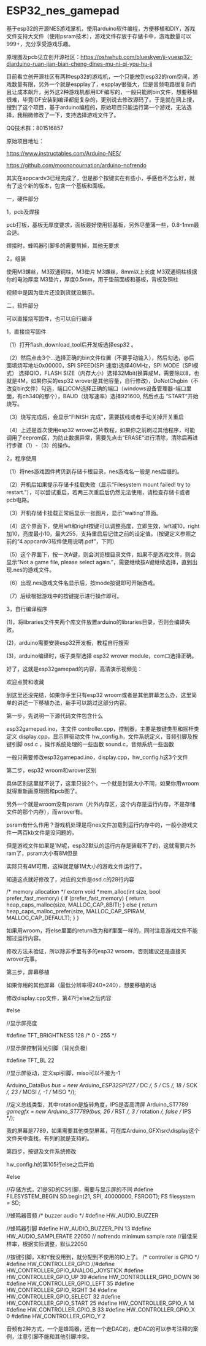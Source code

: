 # ESP32_nes_gamepad

基于esp32的开源NES游戏掌机，使用arduino软件编程，方便移植和DIY，游戏文件支持大文件（使用psram技术），游戏文件存放于存储卡中，游戏数量可以999+，充分享受游戏乐趣。

 原理图及pcb见立创开源社区：https://oshwhub.com/blueskyer/ji-yuesp32-diarduino-ruan-jian-bian-cheng-dines-mu-ni-qi-you-hu-ji     
 
 

目前看立创开源社区有两种esp32的游戏机，一个只能放到esp32的rom空间，游戏数量有限，另外一个就是espplay了，espplay很强大，但是音频电路很复杂而且让成本飙升，另外这2种游戏机都用IDF编写的，一般只能刷bin文件，想要移植很难，毕竟IDF安装到编译都挺复杂的，更别说去修改源码了。于是就在网上搜，搜到了这个项目，基于arduino编程的，原始项目只能运行第一个游戏，无法选择，我稍微修改了一下，支持选择游戏文件了。

 QQ技术群：801516857

原始项目地址：

https://www.instructables.com/Arduino-NES/

https://github.com/moononournation/arduino-nofrendo

 

其实在appcardv3已经完成了，但是那个按键实在有些小，手感也不怎么好，就有了这个新的版本，包含一个基板和面板。

 

一，硬件部分

1，pcb及焊接

pcb打板，基板无厚度要求，面板最好使用铝基板，另外尽量薄一些，0.8-1mm最合适。

焊接时，蜂鸣器引脚多的需要剪掉，其他无要求

2，组装

使用M3螺丝，M3双通铜柱，M3垫片
M3螺丝，8mm以上长度
M3双通铜柱根据你的电池厚度
M3垫片，厚度0.5mm，用于垫前面板和基板，背板及铜柱

视频中是因为垫片还没到货就没展示。

 

二，软件部分

可以直接烧写固件，也可以自行编译

1，直接烧写固件

（1）打开flash_download_tool后开发板选择esp32 。



（2）然后点击3个…选择正确的bin文件位置（不要手动输入），然后勾选，@后面填烧写地址0x00000，SPI SPEED(SPI 速度)选择40MHz，SPI MODE（SPI模式） 选择QIO，FLASH SIZE（内存大小）选择32Mbit(换算成M，需要除以8，也就是4M，如果你买的esp32 wrover是其他容量，自行修改)，DoNotChgbin（不改变bin文件）勾选，端口COM选择正确的端口（windows设备管理器-端口里面，有ch340的那个），BAUD（烧写速率）选择921600, 然后点击 “START”开始烧写。

 



 

 

（3）烧写完成后，会显示“FINISH 完成”，需要拔线或者手动关掉开关重启

 

（4）上述是首次使用esp32 wrover芯片教程，如果你之前刷过其他程序，可能调用了eeprom区，为防止数据异常，需要先点击“ERASE”进行清除，清除后再进行步骤（1）-（3）的操作。



 

 

2，程序使用

 

（1）将nes游戏固件拷贝到存储卡根目录，nes游戏名一般是.nes后缀的。

（2）开机后如果提示存储卡挂载失败（显示“Filesystem mount failed! try to restart.”），可以尝试重启，若两三次重启后仍然无法使用，请检查存储卡或者pcb电路。

（3）开机存储卡挂载正常后显示一张图片，显示”waiting”界面。
 
（4）这个界面下，使用left和right按键可以调整亮度，立即生效，left减10，right加10，亮度最小10，最大255，支持重启后记住之前的设定值。（按键定义参照之前的“4.appcardv3软件使用说明.pdf”，下同）

（5）这个界面下，按一次A键，则会浏览根目录文件，如果不是游戏文件，则会显示“Not a game file, please select again.”，需要继续按A键继续选择，直到出现.nes的游戏文件。

（6）出现.nes游戏文件名显示后，按mode按键即可开始游戏。

（7）后续根据游戏中的按键提示进行操作即可。

 

 

3，自行编译程序

 

(1)，将libraries文件夹两个库文件放置arduino的libraries目录，否则会编译失败。

(2)，arduino需要安装esp32开发板，教程自行搜索

(3)，arduino编译时，板子类型选择 esp32 wrover module，com口选择正确。

 

 

好了，这就是esp32gamepad的内容，高清演示视频见：

欢迎点赞和收藏

 

到这里还没完结，如果你手里只有esp32 wroom或者是其他屏幕怎么办，这里简单的讲述一下移植办法，新手可以跳过这部分内容。

 

第一步，先说明一下源代码文件包含什么

esp32gamepad.ino，主文件
controller.cpp，控制器，主要是按键类型和摇杆类定义
display.cpp，显示屏驱动文件
hw_config.h，文件系统定义，音频引脚及按键引脚
osd.c ，操作系统处理的一些函数
sound.c，音频系统一些函数

一般只需要修改esp32gamepad.ino，display.cpp，hw_config.h这3个文件

 

第二步，esp32 wroom和wrover区别

具体区别这里就不说了，这里只说2个，一个就是封装大小不同，如果你用wroom就得重新画原理图和pcb图了。

另外一个就是wroom没有psram（片外内存区，这个内存是运行内存，不是存储文件的那个内存），而wrover有。

psram有什么作用？游戏机处理是将nes文件加载到运行内存中的，一般小游戏文件一两百kb文件是没问题的，

但是游戏文件如果是1M呢，esp32默认的运行内存是装载不了的，这就需要片外ram了，psram大小有8M但是

实际只有4M可用，这样就足够1M大小的游戏文件运行了。

知道这点就好修改了，对应的文件是osd.c的28行内容

 

/* memory allocation */
extern void *mem_alloc(int size, bool prefer_fast_memory)
{
    if (prefer_fast_memory)
    {
        return heap_caps_malloc(size, MALLOC_CAP_8BIT);
    }
    else
    {
        return heap_caps_malloc_prefer(size, MALLOC_CAP_SPIRAM, MALLOC_CAP_DEFAULT);
    }
}

 

如果用wroom，将else里面的return改为和if里面一样的，同时注意游戏文件不能超过运行内容。

修改方法未验证，所以除非手里有多的esp32 wroom，否则建议还是直接买wrover完事。

 

第三步，屏幕移植

如果你用的其他屏幕（最低分辨率得240*240），想要移植的话

修改display.cpp文件，第47行else之后内容

 

#else

//显示屏亮度

#define TFT_BRIGHTNESS 128 /* 0 - 255 */

//显示屏控制背光引脚（背光负极）

#define TFT_BL 22

//显示屏驱动，定义spi引脚，miso可以不接为-1

Arduino_DataBus *bus = new Arduino_ESP32SPI(27 /* DC */, 5 /* CS */, 18 /* SCK */, 23 /* MOSI */, -1 /* MISO */);

//定义总线类型，其中rotation是旋转角度，IPS是否高清屏
Arduino_ST7789 *gamegfx = new Arduino_ST7789(bus, 26 /* RST */, 3 /* rotation */, false /* IPS */);

 

我的屏幕是7789，如果需要其他类型屏幕，可在库Arduino_GFX\src\display这个文件夹中查找，有列的就是支持的。

 

第四步，按键及文件系统修改

 

hw_config.h的第105行else之后开始

#else

//存储方式，21是SD的CS引脚，需要与显示屏的不同
#define FILESYSTEM_BEGIN SD.begin(21, SPI, 40000000, FSROOT); FS filesystem = SD;

//蜂鸣器音频
/* buzzer audio */
#define HW_AUDIO_BUZZER

//蜂鸣器引脚
#define HW_AUDIO_BUZZER_PIN 13
#define HW_AUDIO_SAMPLERATE 22050
// nofrendo minimum sample rate
//最低采样率，根据实际调整，默认22050

//按键引脚，X和Y我没用到，就分配到不使用的IO上了。
/* controller is GPIO */
#define HW_CONTROLLER_GPIO
//#define HW_CONTROLLER_GPIO_ANALOG_JOYSTICK
#define HW_CONTROLLER_GPIO_UP 39
#define HW_CONTROLLER_GPIO_DOWN 36
#define HW_CONTROLLER_GPIO_LEFT 35
#define HW_CONTROLLER_GPIO_RIGHT 34
#define HW_CONTROLLER_GPIO_SELECT 32
#define HW_CONTROLLER_GPIO_START 25
#define HW_CONTROLLER_GPIO_A 14
#define HW_CONTROLLER_GPIO_B 33
#define HW_CONTROLLER_GPIO_X 0
#define HW_CONTROLLER_GPIO_Y 2

 

音频有2种方式，一个是蜂鸣器，还有一个走DAC的，走DAC的可以参考注释的案例，注意引脚不能和其他引脚冲突。

 
